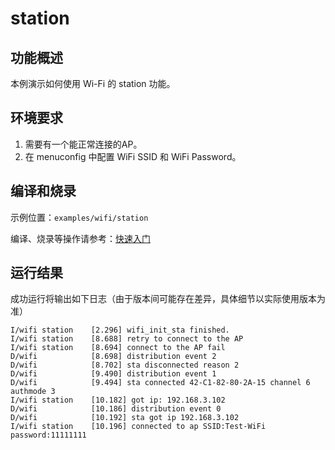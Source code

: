 # station

## 功能概述
本例演示如何使用 Wi-Fi 的 station 功能。

## 环境要求

1. 需要有一个能正常连接的AP。
2. 在 menuconfig 中配置 WiFi SSID 和 WiFi Password。

## 编译和烧录

示例位置：`examples/wifi/station`

编译、烧录等操作请参考：[快速入门](https://doc.winnermicro.net/w800/zh_CN/latest/get_started/index.html)

## 运行结果

成功运行将输出如下日志（由于版本间可能存在差异，具体细节以实际使用版本为准）

```
I/wifi station    [2.296] wifi_init_sta finished.
I/wifi station    [8.688] retry to connect to the AP
I/wifi station    [8.694] connect to the AP fail
D/wifi            [8.698] distribution event 2
D/wifi            [8.702] sta disconnected reason 2
D/wifi            [9.490] distribution event 1
D/wifi            [9.494] sta connected 42-C1-82-80-2A-15 channel 6 authmode 3
I/wifi station    [10.182] got ip: 192.168.3.102
D/wifi            [10.186] distribution event 0
D/wifi            [10.192] sta got ip 192.168.3.102
I/wifi station    [10.196] connected to ap SSID:Test-WiFi password:11111111

```